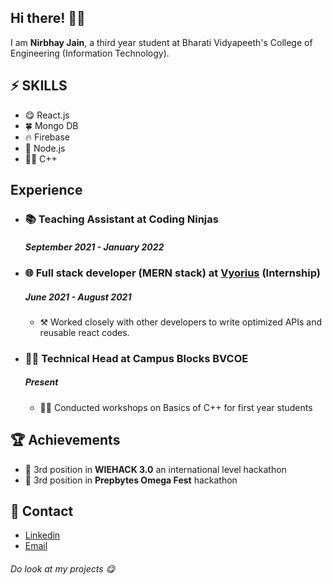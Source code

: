 <h2> Hi there! 👋🤓</h2>
<p> I am <b> Nirbhay Jain</b>, a third year student at Bharati Vidyapeeth's College of Engineering (Information Technology).
<h2>⚡ SKILLS</h2>
<ul>
  <li>😋 React.js</li>
  <li>🍀 Mongo DB</li>
  <li>🔥 Firebase</li>
  <li>🍃 Node.js</li>
  <li>🏃‍♀️ C++</li>
</ul>
<h2>Experience</h2>
<ul>
  <li>
      <h3> 📚 Teaching Assistant at Coding Ninjas</h3>
      <h5>September 2021 - January 2022</h5>
  </li>
  <li>
    <h3>🌐 Full stack developer (MERN stack) at <a href="https://www.vyorius.com/">Vyorius</a> (Internship)</h3>
    <h5>June 2021 - August 2021</h5>
    <ul>
      <li> ⚒ Worked closely with other developers to write optimized APIs and reusable react codes.</li>
     </ul>
  </li>
  <li>
        <h3>👩‍💻 Technical Head at Campus Blocks BVCOE</h3>
        <h5>Present</h5>
        <ul>
          <li>👨‍🏫 Conducted workshops on Basics of C++ for first year students</li>
        </ul>
      </li>
</ul>
<h2>🏆 Achievements</h2>
<ul>
  <li>🥉 3rd position in <b>WIEHACK 3.0</b> an international level hackathon</li>  
  <li>🥉 3rd position in <b>Prepbytes Omega Fest</b> hackathon</li>  
</ul>
<h2>🤙 Contact</h2>
<ul>
  <li><a href="https://www.linkedin.com/in/nirbhay-jain-041a1b191/">Linkedin</a></li>
  <li><a href="mailto: nirbhay1910@gmail.com">Email</a></li>
  </ul>
  
<h6>Do look at my projects 😋</h6>
